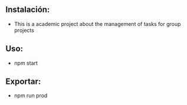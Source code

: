 ﻿## Instalación:
* This is a  academic project about the management of tasks for group projects

## Uso:
* npm start

## Exportar:
* npm run prod